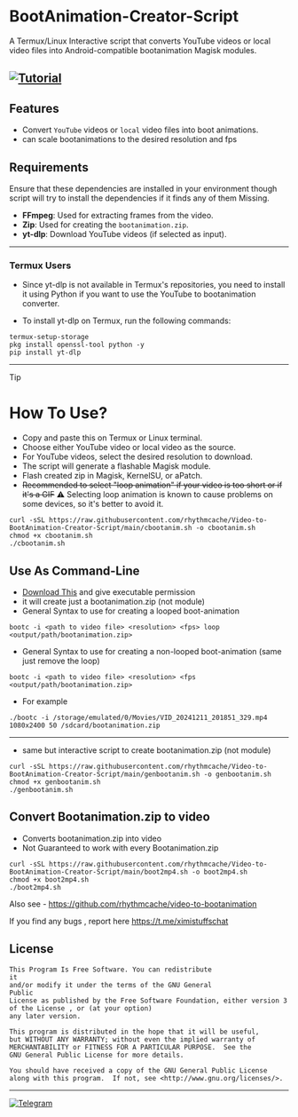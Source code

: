 # BootAnimation-Creator-Script

A  Termux/Linux Interactive script that converts YouTube videos or local video files into Android-compatible bootanimation Magisk modules.

[![Tutorial](https://img.shields.io/badge/Tutorial-YouTube-red?logo=youtube)](https://youtu.be/lZdVf88BTZ4)
---

## Features
- Convert `YouTube` videos or `local` video files into boot animations.
- can scale bootanimations to the desired resolution and fps

## Requirements
Ensure that these dependencies are installed in your environment though script will try to install the dependencies if it finds any of them Missing.
- **FFmpeg**: Used for extracting frames from the video.
- **Zip**: Used for creating the `bootanimation.zip`.
- **yt-dlp**: Download YouTube videos (if selected as input).
---
### Termux Users
- Since yt-dlp is not available in Termux's repositories, you need to install it using Python if you want to use the YouTube to bootanimation converter.

- To install yt-dlp on Termux, run the following commands:

```
termux-setup-storage
pkg install openssl-tool python -y
pip install yt-dlp
```
---

> [!TIP]
> # How To Use?
>
> - Copy and paste this on Termux or Linux terminal.
> - Choose either YouTube video or local video as the source.
> - For YouTube videos, select the desired resolution to download.
> - The script will generate a flashable Magisk module.
> - Flash created zip in Magisk, KernelSU, or aPatch.
> - ~~Recommended to select "loop animation" if your video is too short or if it's a GIF~~ ⚠️ Selecting loop animation is known to cause problems on some devices, so it's better to avoid it.
```
curl -sSL https://raw.githubusercontent.com/rhythmcache/Video-to-BootAnimation-Creator-Script/main/cbootanim.sh -o cbootanim.sh
chmod +x cbootanim.sh
./cbootanim.sh
```


## Use As Command-Line
- [Download This](https://github.com/rhythmcache/Video-to-BootAnimation-Creator-Script/releases/download/V2/bootc) and give executable permission
- it will create just a bootanimation.zip (not module)
- General Syntax to use for creating a looped boot-animation 
```
bootc -i <path to video file> <resolution> <fps> loop <output/path/bootanimation.zip>
```
- General Syntax to use for creating a non-looped boot-animation (same just remove the loop)
```
bootc -i <path to video file> <resolution> <fps <output/path/bootanimation.zip>
```
- For example
```
./bootc -i /storage/emulated/0/Movies/VID_20241211_201851_329.mp4 1080x2400 50 /sdcard/bootanimation.zip
```
---
- same but interactive script to create bootanimation.zip (not module)
```
curl -sSL https://raw.githubusercontent.com/rhythmcache/Video-to-BootAnimation-Creator-Script/main/genbootanim.sh -o genbootanim.sh
chmod +x genbootanim.sh
./genbootanim.sh
```

## Convert Bootanimation.zip to video

- Converts bootanimation.zip into video
- Not Guaranteed to work with every Bootanimation.zip
```
curl -sSL https://raw.githubusercontent.com/rhythmcache/Video-to-BootAnimation-Creator-Script/main/boot2mp4.sh -o boot2mp4.sh
chmod +x boot2mp4.sh
./boot2mp4.sh
```






Also see - https://github.com/rhythmcache/video-to-bootanimation


If you find any bugs , report here https://t.me/ximistuffschat


## License

    This Program Is Free Software. You can redistribute
    it
    and/or modify it under the terms of the GNU General
    Public
    License as published by the Free Software Foundation, either version 3
    of the License , or (at your option) 
    any later version.

    This program is distributed in the hope that it will be useful,
    but WITHOUT ANY WARRANTY; without even the implied warranty of
    MERCHANTABILITY or FITNESS FOR A PARTICULAR PURPOSE.  See the
    GNU General Public License for more details.

    You should have received a copy of the GNU General Public License
    along with this program.  If not, see <http://www.gnu.org/licenses/>.


---
[![Telegram](https://img.shields.io/badge/Telegram-Join%20Chat-blue?style=flat-square&logo=telegram)](https://t.me/ximistuffschat)
